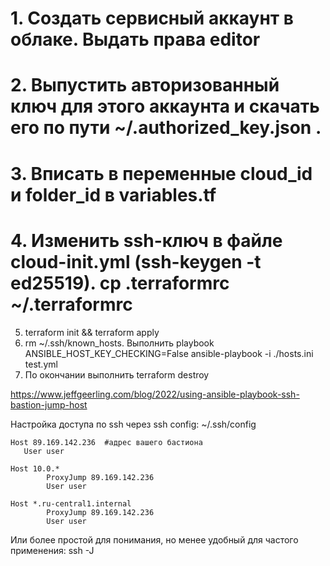 # 1. Создать сервисный аккаунт в облаке. Выдать права editor
# 2. Выпустить авторизованный ключ для этого аккаунта и скачать его по пути ~/.authorized_key.json . 
# 3. Вписать в переменные cloud_id и folder_id в variables.tf
# 4. Изменить ssh-ключ в файле cloud-init.yml (ssh-keygen -t ed25519). cp .terraformrc ~/.terraformrc
5. terraform init && terraform apply
6. rm ~/.ssh/known_hosts. Выполнить playbook ANSIBLE_HOST_KEY_CHECKING=False ansible-playbook -i ./hosts.ini test.yml
7. По окончании выполнить terraform destroy

https://www.jeffgeerling.com/blog/2022/using-ansible-playbook-ssh-bastion-jump-host

Настройка доступа по ssh через ssh config: 
~/.ssh/config
```
Host 89.169.142.236  #адрес вашего бастиона
   User user

Host 10.0.*
        ProxyJump 89.169.142.236
        User user

Host *.ru-central1.internal
        ProxyJump 89.169.142.236
        User user

```

Или более простой для понимания, но менее удобный для частого применения: ssh -J <jump server> <remote server>
